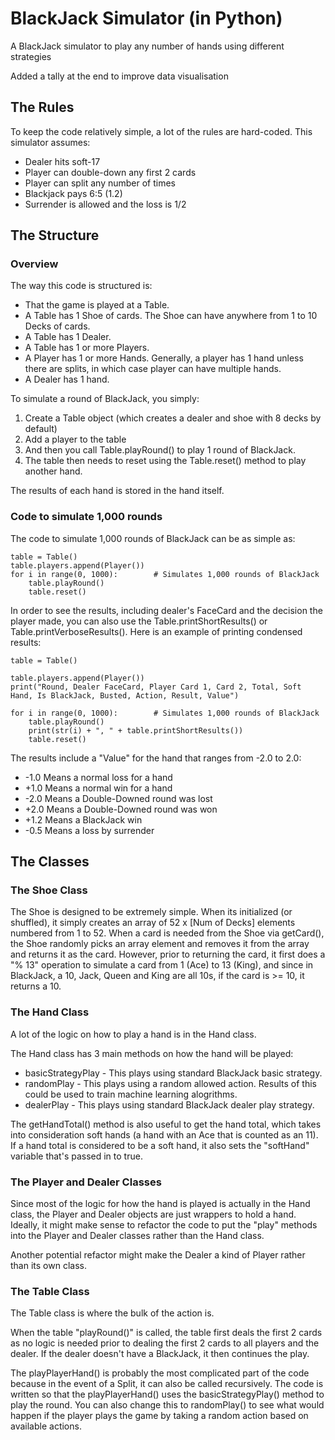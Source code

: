 # BlackJack Simulator (in Python)
A BlackJack simulator to play any number of hands using different strategies

Added a tally at the end to improve data visualisation

## The Rules
To keep the code relatively simple, a lot of the rules are hard-coded. This simulator assumes:
* Dealer hits soft-17
* Player can double-down any first 2 cards
* Player can split any number of times
* Blackjack pays 6:5 (1.2)
* Surrender is allowed and the loss is 1/2

## The Structure
### Overview
The way this code is structured is:
* That the game is played at a Table.
* A Table has 1 Shoe of cards. The Shoe can have anywhere from 1 to 10 Decks of cards.
* A Table has 1 Dealer.
* A Table has 1 or more Players.
* A Player has 1 or more Hands. Generally, a player has 1 hand unless there are splits, in which case player can have multiple hands.
* A Dealer has 1 hand.

To simulate a round of BlackJack, you simply:
1. Create a Table object (which creates a dealer and shoe with 8 decks by default)
1. Add a player to the table
1. And then you call Table.playRound() to play 1 round of BlackJack.
1. The table then needs to reset using the Table.reset() method to play another hand.

The results of each hand is stored in the hand itself.

### Code to simulate 1,000 rounds
The code to simulate 1,000 rounds of BlackJack can be as simple as:
```
table = Table()
table.players.append(Player())
for i in range(0, 1000):        # Simulates 1,000 rounds of BlackJack
    table.playRound()
    table.reset()
```
In order to see the results, including dealer's FaceCard and the decision the player made, you can also use the Table.printShortResults() or Table.printVerboseResults(). Here is an example of printing condensed results:
```
table = Table()

table.players.append(Player())
print("Round, Dealer FaceCard, Player Card 1, Card 2, Total, Soft Hand, Is BlackJack, Busted, Action, Result, Value")

for i in range(0, 1000):        # Simulates 1,000 rounds of BlackJack
    table.playRound()
    print(str(i) + ", " + table.printShortResults())
    table.reset()
```

The results include a "Value" for the hand that ranges from -2.0 to 2.0:
* -1.0 Means a normal loss for a hand
* +1.0 Means a normal win for a hand
* -2.0 Means a Double-Downed round was lost
* +2.0 Means a Double-Downed round was won
* +1.2 Means a BlackJack win
* -0.5 Means a loss by surrender

## The Classes

### The Shoe Class
The Shoe is designed to be extremely simple. When its initialized (or shuffled), it simply creates an array of 52 x [Num of Decks] elements numbered from 1 to 52. When a card is needed from the Shoe via getCard(), the Shoe randomly picks an array element and removes it from the array and returns it as the card. However, prior to returning the card, it first does a "% 13" operation to simulate a card from 1 (Ace) to 13 (King), and since in BlackJack, a 10, Jack, Queen and King are all 10s, if the card is >= 10, it returns a 10.

### The Hand Class
A lot of the logic on how to play a hand is in the Hand class.

The Hand class has 3 main methods on how the hand will be played:
* basicStrategyPlay - This plays using standard BlackJack basic strategy.
* randomPlay - This plays using a random allowed action. Results of this could be used to train machine learning alogrithms.
* dealerPlay - This plays using standard BlackJack dealer play strategy.

The getHandTotal() method is also useful to get the hand total, which takes into consideration soft hands (a hand with an Ace that is counted as an 11). If a hand total is considered to be a soft hand, it also sets the "softHand" variable that's passed in to true.

### The Player and Dealer Classes
Since most of the logic for how the hand is played is actually in the Hand class, the Player and Dealer objects are just wrappers to hold a hand. Ideally, it might make sense to refactor the code to put the "play" methods into the Player and Dealer classes rather than the Hand class.

Another potential refactor might make the Dealer a kind of Player rather than its own class.

### The Table Class
The Table class is where the bulk of the action is.

When the table "playRound()" is called, the table first deals the first 2 cards as no logic is needed prior to dealing the first 2 cards to all players and the dealer. If the dealer doesn't have a BlackJack, it then continues the play.

The playPlayerHand() is probably the most complicated part of the code because in the event of a Split, it can also be called recursively. The code is written so that the playPlayerHand() uses the basicStrategyPlay() method to play the round. You can also change this to randomPlay() to see what would happen if the player plays the game by taking a random action based on available actions.
